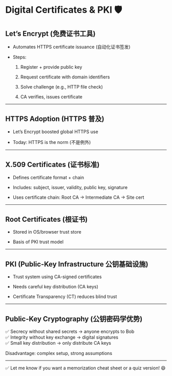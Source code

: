 # Digital Certificates & PKI 🛡️

## Let’s Encrypt (免费证书工具)

- Automates HTTPS certificate issuance (自动化证书签发)
    
- Steps:
    
    1. Register + provide public key
        
    2. Request certificate with domain identifiers
        
    3. Solve challenge (e.g., HTTP file check)
        
    4. CA verifies, issues certificate
        

---

## HTTPS Adoption (HTTPS 普及)

- Let’s Encrypt boosted global HTTPS use
    
- Today: HTTPS is the norm (不是例外)
    

---

## X.509 Certificates (证书标准)

- Defines certificate format + chain
    
- Includes: subject, issuer, validity, public key, signature
    
- Uses certificate chain: Root CA → Intermediate CA → Site cert
    

---

## Root Certificates (根证书)

- Stored in OS/browser trust store
    
- Basis of PKI trust model
    

---

## PKI (Public-Key Infrastructure 公钥基础设施)

- Trust system using CA-signed certificates
    
- Needs careful key distribution (CA keys)
    
- Certificate Transparency (CT) reduces blind trust
    

---

## Public-Key Cryptography (公钥密码学优势)

✅ Secrecy without shared secrets → anyone encrypts to Bob  
✅ Integrity without key exchange → digital signatures  
✅ Small key distribution → only distribute CA keys

Disadvantage: complex setup, strong assumptions

---

✅ Let me know if you want a memorization cheat sheet or a quiz version! 😄